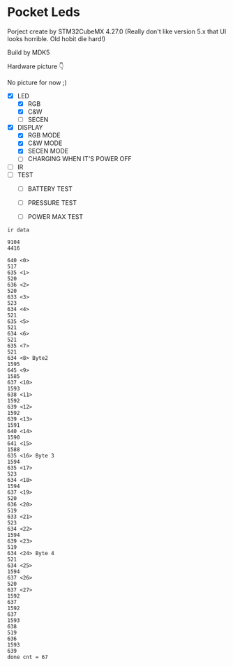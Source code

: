 # Pocket Leds

Porject create by STM32CubeMX 4.27.0 (Really don't like version 5.x that UI looks horrible. Old hobit die hard!)

Build by MDK5

Hardware picture  👇

No picture for now ;)

- [x] LED
  - [x] RGB
  - [x] C&W
  - [ ] SECEN
- [x] DISPLAY
  - [x] RGB MODE
  - [x] C&W MODE
  - [x] SECEN MODE
  - [ ] CHARGING WHEN IT'S POWER OFF
- [ ] IR
- [ ] TEST
  - [ ] BATTERY TEST
  - [ ] PRESSURE TEST
  - [ ] POWER MAX TEST



```
ir data

9104
4416

640 <0>
517
635 <1>
520
636 <2>
520
633 <3>
523
634 <4>
521
635 <5>
521
634 <6>
521
635 <7>
521
634 <8> Byte2
1595
645 <9>
1585
637 <10>
1593
638 <11>
1592
639 <12>
1592
639 <13>
1591
640 <14>
1590
641 <15>
1588
635 <16> Byte 3
1594
635 <17>
523
634 <18>
1594
637 <19>
520
636 <20>
519
633 <21>
523
634 <22>
1594
639 <23>
519
634 <24> Byte 4
521
634 <25>
1594
637 <26>
520
637 <27>
1592
637
1592
637
1593
638
519
636
1593
639
done cnt = 67
```





